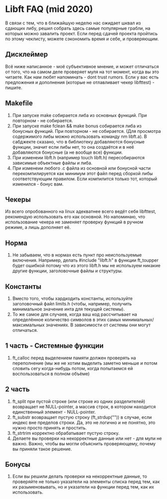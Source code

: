 # Libft FAQ (mid 2020)
В связи с тем, что в ближайшую неделю нас ожидает шквал из сдающих либу, решил собрать здесь самые популярные грабли, на которых можно завалить проект. Если перед сдачей проекта пройтись по этому чеклисту, можете сэкономить время и себе, и проверяющим.

## Дисклеймер
Всё ниже написанное - моё субъективное мнение, и может отличаться от того, что на самом деле проверяет муля на тот момент, когда вы это читаете. Как нам любят напоминать - dont trust rumors.
Если у вас есть предложения и дополнения (которые не отлавливает чекер libfttest) - пишите.

## Makefile
1. При запуске make собирается либа из основных функций. При повторном - не собирается.
2. При запуске make fclean && make bonus собирается либа из бонусных функций. При повторном - не собирается. (Для просмотра содержимого либы можно использовать команду nm libft.a). В сабджекте сказано, что в библиотеку добавляются бонусные функции, значит если либы нет, то она создаётся и в неё добавляются бонусные (а не вообще все) функции.
3. При изменеии libft.h (например touch libft.h) пересобираются зависимые объектные файлы и либа.
4. При изменеии любого .c файла из основной или бонусной части перекомпилируется как минимум этот файл перед сборкой либы соответствующим правилом. Если компилится только тот, который изменился - бонус вам.

## Чекеры
Из всего опробованного на linux адекватнее всего ведёт себя libfttest, рекомендую использовать его как основной. Но напоминаю, что использование чекера не заменяет проверку функций в ручном режиме, а лишь дополняет её.

## Норма
1. Не забываем, что в нормах есть пункт про неиспользуемые включения. Например, делать #include "libft.h" в функции ft_toupper будет ошибкой потому что из этого libft.h мы не используем никакие другие функции, заголовочные файлы и структуры.

## Константы
1. Вместо того, чтобы хардкодить константы, используйте заголовочный файл limits.h (чтобы, например, получить минимальное значение инта для текущей системы).
2. То же самое для случаев, когда ваш код рассчитывает на определённое количество символов в этих самых минимальных/максимальных значениях. В зависимости от системы они могут отличаться.

## 1 часть - Системные функции
1. ft_calloc перед выделением памяти должен проверять на переполнение (мы же не хотим выделить заметно меньше и потом словить сегу когда-нибудь потом, когда попытаемся ей воспользоваться в полном объёме)

## 2 часть
1. ft_split при пустой строке (или строке из одних разделителей) возвращает не NULL-pointer, а массив строк, в котором находится единственный элемент - NULL-pointer.
2. ft_substr возвращает пустую строку (ft_strdup("")) в случае, если индекс вне пределов строки. Да, это не логично и не понятно, это нужно просто принять и простить.
3. ft_strtrim корректно обрабатывает пустую строку.
4. Делаете вы проверки на некорректные данные или нет - для мули не важно. Важно, чтобы вы могли объяснить проверяющему, почему вы приняли такое решение.

## Бонусы
1. Если вы решили делать проверки на некорректные данные, то проверяйте не только указатели на элементы списка перед тем, как их разыменовывать, но и указатели на функции перед тем, как их использовать.

